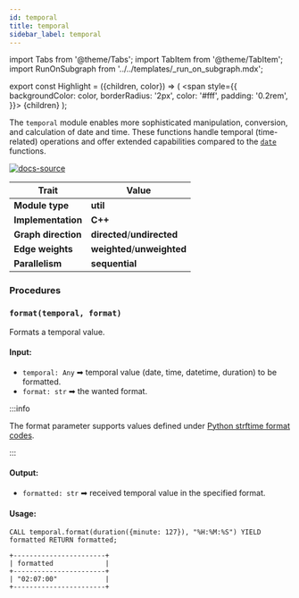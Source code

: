 ```yaml
---
id: temporal
title: temporal
sidebar_label: temporal
---
```


import Tabs from '@theme/Tabs';
import TabItem from '@theme/TabItem';
import RunOnSubgraph from '../../templates/_run_on_subgraph.mdx';

export const Highlight = ({children, color}) => (
<span
style={{
  backgroundColor: color,
  borderRadius: '2px',
  color: '#fff',
  padding: '0.2rem',
}}>
{children}
</span>
);

The `temporal` module enables more sophisticated manipulation, conversion, and calculation of date and time. These functions handle temporal (time-related) operations and offer extended capabilities compared to the [`date`](date.md) functions.

[![docs-source](https://img.shields.io/badge/source-temporal-FB6E00?logo=github&style=for-the-badge)](https://github.com/memgraph/mage/tree/main/python/date.py)

| Trait               | Value                                                 |
| ------------------- | ----------------------------------------------------- |
| **Module type**     | <Highlight color="#FB6E00">**util**</Highlight>  |
| **Implementation**  | <Highlight color="#FB6E00">**C++**</Highlight>        |
| **Graph direction** | <Highlight color="#FB6E00">**directed**</Highlight>/<Highlight color="#FB6E00">**undirected**</Highlight> |
| **Edge weights**    | <Highlight color="#FB6E00">**weighted**</Highlight>/<Highlight color="#FB6E00">**unweighted**</Highlight> |
| **Parallelism**     | <Highlight color="#FB6E00">**sequential**</Highlight> |

### Procedures

### `format(temporal, format)`

Formats a temporal value.

#### Input:

- `temporal: Any` ➡ temporal value (date, time, datetime, duration) to be formatted.
- `format: str` ➡ the wanted format.

:::info

The format parameter supports values defined under [Python strftime format codes](https://docs.python.org/3/library/datetime.html#strftime-and-strptime-format-codes).

:::

#### Output:

- `formatted: str` ➡ received temporal value in the specified format.

#### Usage:

```cypher
CALL temporal.format(duration({minute: 127}), "%H:%M:%S") YIELD formatted RETURN formatted;
```

```plaintext
+-----------------------+
| formatted             |
+-----------------------+
| "02:07:00"            |
+-----------------------+
```
